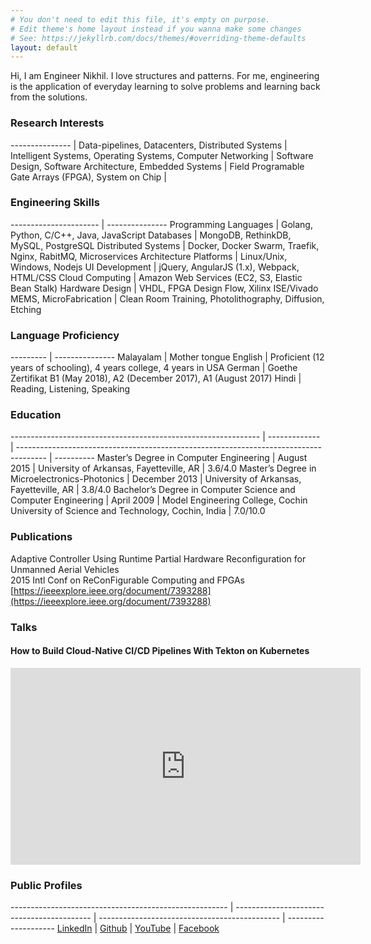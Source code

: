 ```yaml
---
# You don't need to edit this file, it's empty on purpose.
# Edit theme's home layout instead if you wanna make some changes
# See: https://jekyllrb.com/docs/themes/#overriding-theme-defaults
layout: default
---
```


Hi, I am Engineer Nikhil. I love structures and patterns. For me, engineering is the application of everyday learning to solve problems 
and learning back from the solutions.

### Research Interests

--------------- |
Data-pipelines, Datacenters, Distributed Systems |
Intelligent Systems, Operating Systems, Computer Networking |
Software Design, Software Architecture, Embedded Systems |
Field Programable Gate Arrays (FPGA), System on Chip |


### Engineering Skills

---------------------- | ---------------
Programming Languages  | Golang, Python, C/C++, Java, JavaScript
Databases              | MongoDB, RethinkDB, MySQL, PostgreSQL
Distributed Systems    | Docker, Docker Swarm, Traefik, Nginx, RabitMQ, Microservices Architecture
Platforms              | Linux/Unix, Windows, Nodejs
UI Development         | jQuery, AngularJS (1.x), Webpack, HTML/CSS
Cloud Computing        | Amazon Web Services (EC2, S3, Elastic Bean Stalk)
Hardware Design        | VHDL, FPGA Design Flow, Xilinx ISE/Vivado
MEMS, MicroFabrication | Clean Room Training, Photolithography, Diffusion, Etching

### Language Proficiency

--------- | ---------------
Malayalam | Mother tongue
English   | Proficient (12 years of schooling), 4 years college, 4 years in USA
German    | Goethe Zertifikat B1 (May 2018), A2 (December 2017), A1 (August 2017)
Hindi     | Reading, Listening, Speaking

### Education

-------------------------------------------------------------- | ------------- | ------------------------------------------------------------------------------------- | ----------
Master’s Degree in Computer Engineering                        | August 2015   | University of Arkansas, Fayetteville, AR                                              | 3.6/4.0
Master’s Degree in Microelectronics-Photonics                  | December 2013 | University of Arkansas, Fayetteville, AR                                              | 3.8/4.0
Bachelor’s Degree in Computer Science and Computer Engineering | April 2009    | Model Engineering College, Cochin University of Science and Technology, Cochin, India | 7.0/10.0

### Publications

Adaptive Controller Using Runtime Partial Hardware Reconfiguration for Unmanned Aerial Vehicles  
2015 Intl Conf on ReConFigurable Computing and FPGAs  
[https://ieeexplore.ieee.org/document/7393288](https://ieeexplore.ieee.org/document/7393288)

### Talks

#### How to Build Cloud-Native CI/CD Pipelines With Tekton on Kubernetes

<iframe width="560" height="315" src="https://www.youtube.com/embed/-ji5Z0qJmJs" frameborder="0" allow="accelerometer; autoplay; encrypted-media; gyroscope; picture-in-picture" allowfullscreen></iframe>

### Public Profiles

------------------------------------------------------ | ------------------------------------------ | --------------------------------------------- | --------------------
[LinkedIn](https://www.linkedin.com/in/nikhilthomas1/) | [Github](https://github.com/nikhil-thomas) | [YouTube](https://www.youtube.com/user/nikhilthomas11/videos?sort=dd&view=0&shelf_id=0) | [Facebook](https://www.facebook.com/nikhil.thomas.9)
